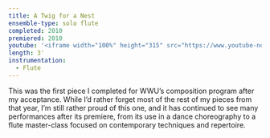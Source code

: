 ```yaml
---
title: A Twig for a Nest
ensemble-type: solo flute
completed: 2010
premiered: 2010
youtube: '<iframe width="100%" height="315" src="https://www.youtube-nocookie.com/embed/JCbPTSVY8Z8" frameborder="0" allow="accelerometer; autoplay; encrypted-media; gyroscope; picture-in-picture" allowfullscreen></iframe>'
length: 3'
instrumentation:
  - Flute
---
```


This was the first piece I completed for WWU’s composition program after my acceptance. While I’d rather forget most of the rest of my pieces from that year, I’m still rather proud of this one, and it has continued to see many performances after its premiere, from its use in a dance choreography to a flute master-class focused on contemporary techniques and repertoire.
